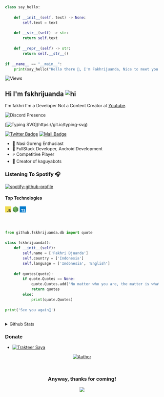 ```python
class say_hello:

    def __init__(self, text) -> None:
        self.text = text

    def __str__(self) -> str:
        return self.text

    def __repr__(self) -> str:
        return self.__str__()

if __name__ == "__main__":
    print(say_hello("Hello there 👋, I'm Fakhrijuanda, Nice to meet you all!"))
```

![Views](https://komarev.com/ghpvc/?username=fskhri&color=green)


## Hi I'm fskhrijuanda <img src="https://user-images.githubusercontent.com/1303154/88677602-1635ba80-d120-11ea-84d8-d263ba5fc3c0.gif" width="28px" alt="hi">

I'm fakhri I'm a Developer Not a Content Creator at [Youtube](https://youtu.be/dQw4w9WgXcQ).

![Discord Presence](https://discord.c99.nl/widget/theme-2/433077782881370112.png)

[![Typing SVG](https://readme-typing-svg.herokuapp.com?font=comfortaa&color=016EEA&size=24&width=500&lines=Indonesian+People;Open-Source+Developer;Nice+to+meet+you...)](https://git.io/typing-svg)

[![Twitter Badge](https://img.shields.io/badge/-NotF-1ca0f1?style=flat&labelColor=1ca0f1&logo=twitter&logoColor=white&link=https://twitter.com/Not_Fakhri)](https://twitter.com/Not_Fakhri) [![Mail Badge](https://img.shields.io/badge/-@riririfak-e84393?style=flat&labelColor=e84393&logo=instagram&logoColor=white)](https://instagram.com/riririfak)
<!-- TODO: Add last video link -->

- 🤔 Nasi Goreng Enthusiast
- 💼 FullStack Developer, Android Development
- ⚡ Competitive Player
- 🌟 Creator of kaguyabots

### Listening To Spotify 🎧

[![spotify-github-profile](https://spotify-github-profile.vercel.app/api/view?uid=31qh67in4qqasw67wx2illmzg3cy&cover_image=true&theme=default&bar_color_cover=true)](https://spotify-github-profile.vercel.app/api/view?uid=31qh67in4qqasw67wx2illmzg3cy&redirect=true)

#### Top Technologies

<!-- TODO: Make technologies links takes you to repositories -->

<code><img height="20" src="https://raw.githubusercontent.com/github/explore/80688e429a7d4ef2fca1e82350fe8e3517d3494d/topics/javascript/javascript.png"></code>
<code><img height="20" src="https://raw.githubusercontent.com/github/explore/80688e429a7d4ef2fca1e82350fe8e3517d3494d/topics/nodejs/nodejs.png"></code>
<code><img height="20" src="https://raw.githubusercontent.com/github/explore/80688e429a7d4ef2fca1e82350fe8e3517d3494d/topics/typescript/typescript.png"></code>


<br />

###

```python
from github.fskhrijuanda.db import quote

class fskhrijuanda():
    def __init__(self):
        self.name = ['Fakhri Djuanda']
        self.country = ['Indonesia']
        self.language = ['Indonesia', 'English']

    def quotes(quote):
        if quote.Quotes == None:
            quote.Quotes.add('No matter who you are, the matter is what you are.')
            return quotes
        else:
            print(quote.Quotes)

print('See you again👋')
```

##


<details>
<summary>
  Github Stats
</summary>


#### Coding Stats

<!--START_SECTION:waka-->

```txt
Dart              19 hrs 30 mins  ████████████████████▒░░░░   81.98 %
Groovy            1 hr 53 mins    ██░░░░░░░░░░░░░░░░░░░░░░░   07.92 %
YAML              21 mins         ▒░░░░░░░░░░░░░░░░░░░░░░░░   01.52 %
XML               18 mins         ▒░░░░░░░░░░░░░░░░░░░░░░░░   01.30 %
JavaScript        16 mins         ▒░░░░░░░░░░░░░░░░░░░░░░░░   01.13 %
```

<!--END_SECTION:waka-->

#### Github Stats

![Fakhri github stats](https://github-readme-stats.vercel.app/api?username=fskhri&count_private=true&show_icons=true&theme=radical)


<a href="https://github.com/anuraghazra/github-readme-stats">
  <!-- Change the `github-readme-stats.anuraghazra1.vercel.app` to `github-readme-stats.vercel.app`  -->
  <img align="center" src="https://github-readme-stats.anuraghazra1.vercel.app/api/top-langs/?username=fskhri&layout=compact&theme=radical" />
</a>

</a>
<a href="https://github.com/fskhri/Clock-bot-discord">
 <img align="center" src="https://github-readme-stats.vercel.app/api/pin/?username=fskhri&repo=Clock-bot-discord&theme=radical" />
</a>

</a>
<a href="https://github.com/fskhri/Internet-Download-Manager-Crack">
 <img align="center" src="https://github-readme-stats.vercel.app/api/pin/?username=fskhri&repo=Internet-Download-Manager-Crack&theme=radical" />
</a> 

</a>
<a href="https://github.com/fskhri/Discord-bot-Stream">
 <img align="center" src="https://github-readme-stats.vercel.app/api/pin/?username=fskhri&repo=Discord-bot-Stream&theme=radical" />
</a> 

</details>

### Donate
* <a href="https://trakteer.id/fakhrijuanda12" target="_blank"><img id="wse-buttons-preview" src="https://cdn.trakteer.id/images/embed/trbtn-red-1.png" height="40" style="border:0px;height:40px;" alt="Trakteer Saya"></a>

<p align="center">
<a href="https://github.com/fskhri"><img title="Author" src="https://img.shields.io/badge/badge/Author-Fakhri-red.svg?style=for-the-badge&logo=github"></a>
</p>

<br />

<h3 align="center">Anyway, thanks for coming!</h2>  
<p align="center">
    <img src="https://ctl.s6img.com/society6/img/Bm1TLx-ODLrqcGWmVjnN1UA6My8/w_700/coffee-mugs/swatch/~artwork,fw_4601,fh_1998,fx_-1449,fy_-2375,iw_7100,ih_7100/s6-original-art-uploads/society6/uploads/misc/452ff72725a0458aa1e1b87f0c11b63f/~~/cowboy-bebop-see-you-space-cowboy-mugs.jpg?wait=0&attempt=0">
</p>

